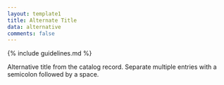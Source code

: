 ```yaml
---
layout: template1
title: Alternate Title
data: alternative
comments: false
---
```


{% include guidelines.md %}

Alternative title from the catalog record. Separate multiple entries with a semicolon followed by a space.
